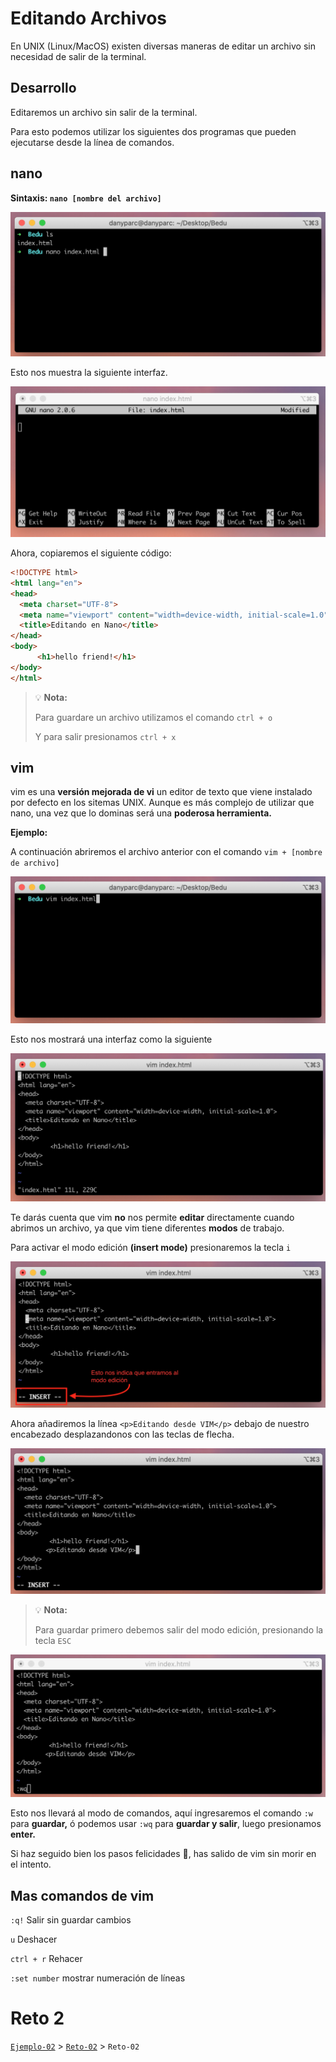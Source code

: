 # Editando Archivos

En UNIX (Linux/MacOS) existen diversas maneras de editar un archivo sin necesidad de salir de la terminal.

## Desarrollo

Editaremos un archivo sin salir de la terminal.

Para esto podemos utilizar los siguientes dos programas que pueden ejecutarse desde la línea de comandos.

## nano

**Sintaxis: `nano [nombre del archivo]`**

![img/Untitled.png](img/Untitled.png)

Esto nos muestra la siguiente interfaz.

![img/Screen_Shot_2020-03-16_at_22.21.11.png](img/Screen_Shot_2020-03-16_at_22.21.11.png)

Ahora, copiaremos el siguiente código:

```html
<!DOCTYPE html>
<html lang="en">
<head>
  <meta charset="UTF-8">
  <meta name="viewport" content="width=device-width, initial-scale=1.0">
  <title>Editando en Nano</title>
</head>
<body>
	  <h1>hello friend!</h1>
</body>
</html>
```

>💡 **Nota:**
>
>Para guardare un archivo utilizamos el comando `ctrl + o`
>
>Y para salir presionamos `ctrl + x`

## vim

vim es una **versión mejorada de vi** un editor de texto que viene instalado por defecto en los sitemas UNIX. Aunque es más complejo de utilizar que nano, una vez que lo dominas será una **poderosa herramienta.**

**Ejemplo:**

A continuación abriremos el archivo anterior con el comando `vim + [nombre de archivo]`

![img/Untitled%201.png](img/Untitled%201.png)

Esto nos mostrará una interfaz como la siguiente

![img/Untitled%202.png](img/Untitled%202.png)

Te darás cuenta que vim **no** nos permite **editar** directamente cuando abrimos un archivo, ya que vim tiene diferentes **modos** de trabajo.

Para activar el modo edición **(insert mode)** presionaremos la tecla `i`

![img/Screen_Shot_2020-03-21_at_14.35.53.png](img/Screen_Shot_2020-03-21_at_14.35.53.png)

Ahora añadiremos la línea `<p>Editando desde VIM</p>` debajo de nuestro encabezado desplazandonos con las teclas de flecha.

![img/Untitled%203.png](img/Untitled%203.png)

>💡 **Nota:**
>
>Para guardar primero debemos salir del modo edición, presionando la tecla `ESC`

![img/Screen_Shot_2020-03-21_at_15.37.45.png](img/Screen_Shot_2020-03-21_at_15.37.45.png)

Esto nos llevará al modo de comandos, aquí ingresaremos el comando `:w` para **guardar,** ó podemos usar `:wq` para **guardar y salir**, luego presionamos **enter.**

Si haz seguido bien los pasos felicidades 🎉, has salido de vim sin morir en el intento.

## Mas comandos de vim

`:q!` Salir sin guardar cambios

`u` Deshacer

`ctrl + r` Rehacer

`:set number` mostrar numeración de líneas

# Reto 2

[`Ejemplo-02`](../../Ejemplo-02) > [`Reto-02`](../Reto-02) > `Reto-02`
